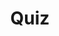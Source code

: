 ---
title: "Quiz"
passing_percentage: 70
layout: "test"
type: "test"
questions:
  - id: "q1"
    text: "What are the key components involved in configuring Meshery for effective infrastructure management?"
    type: "single-answer"
    marks: 2
    options:
      - id: "a"
        text: "Only Kubernetes cluster connections"
      - id: "b"
        text: "Teams, Workspaces, Environments, and Connections"
        is_correct: true
      - id: "c"
        text: "Only application deployment configurations"
      - id: "d"
        text: "Database and storage solutions only"
  - id: "q2"
    text: "Which components are essential for efficient resource management in Workspaces?"
    type: "multiple-answers"
    marks: 2
    options:
      - id: "a"
        text: "Environments"
        is_correct: true
      - id: "b"
        text: "Connections"
        is_correct: true
      - id: "c"
        text: "Service meshes"
      - id: "d"
        text: "Container registries"
  - id: "q3"
    text: "What happens when you upload an invalid kubeconfig file when adding a cluster connection?"
    type: "single-answer"
    marks: 2
    options:
      - id: "a"
        text: "The cluster is added with limited functionality"
      - id: "b"
        text: "You receive an error message and need to upload the correct file"
        is_correct: true
      - id: "c"
        text: "Meshery automatically fixes the configuration"
      - id: "d"
        text: "The file is saved but marked as invalid"
---